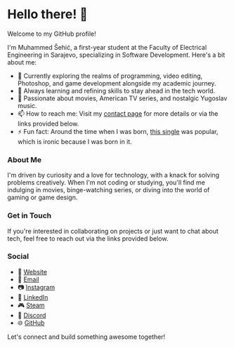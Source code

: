 # Hello there! 👋

Welcome to my GitHub profile!

I'm Muhammed Šehić, a first-year student at the Faculty of Electrical Engineering in Sarajevo, specializing in Software Development. Here's a bit about me:

- 🔭 Currently exploring the realms of programming, video editing, Photoshop, and game development alongside my academic journey.
- 🌱 Always learning and refining skills to stay ahead in the tech world.
- 💬 Passionate about movies, American TV series, and nostalgic Yugoslav music.
- 📫 How to reach me: Visit my [contact page](sehic.rf.gd#contact) for more details or via the links provided below.
- ⚡ Fun fact: Around the time when I was born, [this single](https://youtu.be/4XvoXmcmVyQ) was popular, which is ironic because I was born in it.

### About Me

I'm driven by curiosity and a love for technology, with a knack for solving problems creatively. When I'm not coding or studying, you'll find me indulging in movies, binge-watching series, or diving into the world of gaming or game design.

### Get in Touch

If you're interested in collaborating on projects or just want to chat about tech, feel free to reach out via the links provided below.

### Social
- 🔗 [Website](https://sehic.rf.gd/)
- 📧 [Email](mailto:sehicmuhammed7@proton.me)
- 📷 [Instagram](https://www.instagram.com/m.shc28/)
- 💼 [LinkedIn](https://www.linkedin.com/in/muhammed-šehić-31a7b6175/)
- 🎮 [Steam](https://steamcommunity.com/id/muxbh28)
- 💬 [Discord](https://discord.com/users/455800304059809803)
- 🌐 [GitHub](https://github.com/MuxBH28)

Let's connect and build something awesome together!
